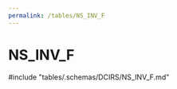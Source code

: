 ```yaml
---
permalink: /tables/NS_INV_F
---
```

# NS\_INV\_F
<!-- SPDX-License-Identifier: MPL-2.0 -->

<!-- ATTENTION : Ne pas supprimer ou modifier la ligne ci-dessous -->
#include "tables/.schemas/DCIRS/NS_INV_F.md"
<!-- ATTENTION : Ne pas supprimer ou modifier la ligne ci-dessus -->
